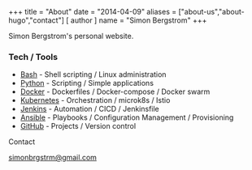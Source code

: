 +++
title = "About"
date = "2014-04-09"
aliases = ["about-us","about-hugo","contact"]
[ author ]
  name = "Simon Bergstrom"
+++

Simon Bergstrom's personal website.

### Tech / Tools

* [Bash] - Shell scripting / Linux administration
* [Python] - Scripting / Simple applications 
* [Docker] - Dockerfiles / Docker-compose / Docker swarm
* [Kubernetes] - Orchestration / microk8s / Istio
* [Jenkins] - Automation / CICD / Jenkinsfile
* [Ansible] - Playbooks / Configuration Management / Provisioning
* [GitHub] - Projects / Version control

Contact

simonbrgstrm@gmail.com


[//]: #
[Bash]: <https://devhints.io/bash>
[Python]: <https://docs.python.org/3/>
[Docker]: <https://docs.docker.com/>
[Kubernetes]: <https://kubernetes.io/docs/home/>
[Jenkins]: <https://jenkins.io/doc/>
[Ansible]: <https://docs.ansible.com/>
[GitHub]: <https://help.github.com/en>
